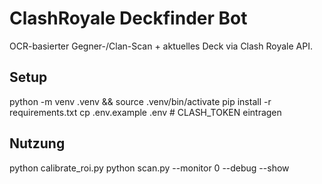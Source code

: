# ClashRoyale Deckfinder Bot
OCR-basierter Gegner-/Clan-Scan + aktuelles Deck via Clash Royale API.

## Setup
python -m venv .venv && source .venv/bin/activate
pip install -r requirements.txt
cp .env.example .env  # CLASH_TOKEN eintragen

## Nutzung
python calibrate_roi.py
python scan.py --monitor 0 --debug --show